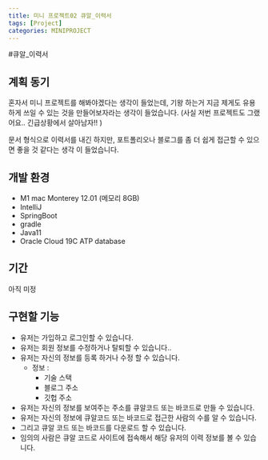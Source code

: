 ```yaml
---
title: 미니 프로젝트02 큐알_이력서
tags: [Project]
categories: MINIPROJECT
---
```

#큐알_이력서 

## 계획 동기 
혼자서 미니 프로젝트를 해봐야겠다는 생각이 들었는데, 기왕 하는거 
지금 제게도 유용하게 쓰일 수 있는 것을 만들어보자라는 생각이 들었습니다.
(사실 저번 프로젝트도 그랬어요.. 긴급상황에서 살아남자!! )

문서 형식으로 이력서를 내긴 하지만, 포트폴리오나 블로그를 좀 더 쉽게 접근할 수 있으면 좋을 것 같다는 생각
이 들었습니다. 


## 개발 환경 
- M1 mac Monterey 12.01 (메모리 8GB)
- IntelliJ
- SpringBoot
- gradle 
- Java11 
- Oracle Cloud 19C ATP database

##  기간
아직 미정 

## 구현할 기능 

- 유저는 가입하고 로그인할 수 있습니다. 
- 유저는 회원 정보를 수정하거나 탈퇴할 수 있습니다..
- 유저는 자신의 정보를 등록 하거나 수정 할 수 있습니다. 
  - 정보 : 
    - 기술 스택 
    - 블로그 주소 
    - 깃헙 주소
- 유저는 자신의 정보를 보여주는 주소를 큐알코드 또는 바코드로 만들 수 있습니다.
- 유저는 자신의 정보에 큐알코드 또는 바코드로 접근한 사람의 수를 알 수 있습니다.
- 그리고 큐알 코드 또는 바코드를 다운로드 할 수 있습니다. 
- 임의의 사람은 큐알 코드로 사이트에 접속해서 해당 유저의 이력 정보를 볼 수 있습니다.

